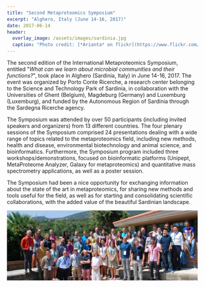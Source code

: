 ```yaml
---
title: "Second Metaproteomics Symposium"
excerpt: "Alghero, Italy (June 14-16, 2017)"
date: 2017-06-14
header:
  overlay_image: /assets/images/sardinia.jpg
  caption: "Photo credit: [*Arianta* on flickr](https://www.flickr.com/photos/arianta/9782680172)"
---
```


The second edition of the International Metaproteomics Symposium, entitled "*What can we learn about microbial communities and their functions?*", took place in Alghero (Sardinia, Italy) in June 14-16, 2017. The event was organized by Porto Conte Ricerche, a research center belonging to the Science and Technology Park of Sardinia, in collaboration with the Universities of Ghent (Belgium), Magdeburg (Germany) and Luxemburg (Luxemburg), and funded by the Autonomous Region of Sardinia through the Sardegna Ricerche agency.

The Symposium was attended by over 50 participants (including invited speakers and organizers) from 13 different countries. The four plenary sessions of the Symposium comprised 24 presentations dealing with a wide range of topics related to the metaproteomics field, including new methods, health and disease, environmental biotechnology and animal science, and bioinformatics. Furthermore, the Symposium program included three workshops/demonstrations, focused on bioinformatic platforms (Unipept, MetaProteome Analyzer, Galaxy for metaproteomics) and quantitative mass spectrometry applications, as well as a poster session.

The Symposium had been a nice opportunity for exchanging information about the state of the art in metaproteomics, for sharing new methods and tools useful for the field, as well as for starting and consolidating scientific collaborations, with the added value of the beautiful Sardinian landscape.

![group picture](/assets/images/sardinia_group.jpg)
